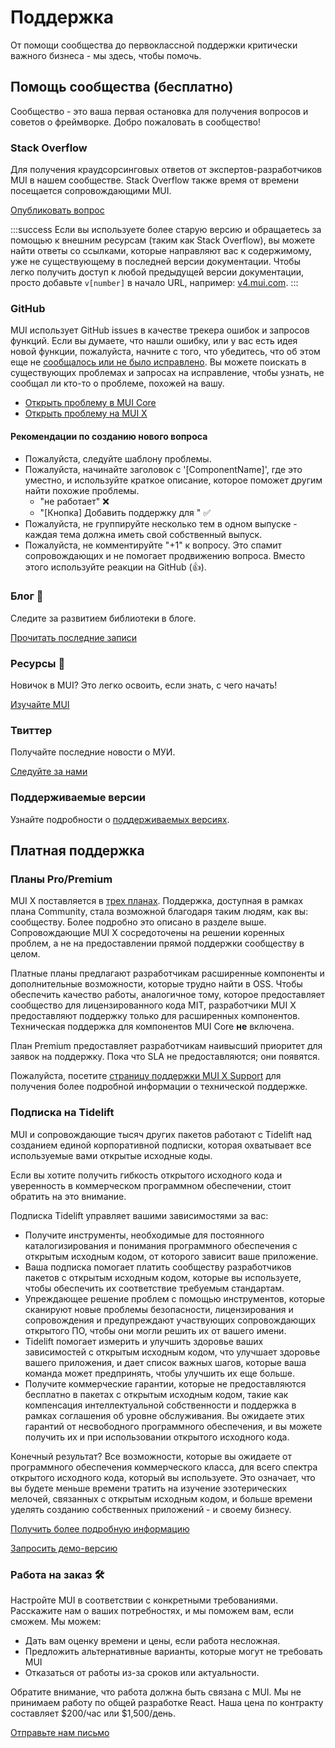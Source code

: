 

# Поддержка <meta data-oversett="" data-original-text="Support">

<p class="description">От помощи сообщества до первоклассной поддержки критически важного бизнеса - мы здесь, чтобы помочь.</p>

## Помощь сообщества (бесплатно) <meta data-oversett="" data-original-text="Community help (free)">

Сообщество - это ваша первая остановка для получения вопросов и советов о фреймворке. Добро пожаловать в сообщество!

### Stack Overflow <meta data-oversett="" data-original-text="Stack Overflow">

Для получения краудсорсинговых ответов от экспертов-разработчиков MUI в нашем сообществе. Stack Overflow также время от времени посещается сопровождающими MUI.

[Опубликовать вопрос](https://stackoverflow.com/questions/tagged/mui)

:::success
Если вы используете более старую версию и обращаетесь за помощью к внешним ресурсам (таким как Stack Overflow), вы можете найти ответы со ссылками, которые направляют вас к содержимому, уже не существующему в последней версии документации. Чтобы легко получить доступ к любой предыдущей версии документации, просто добавьте `v[number]` в начало URL, например: [v4.mui.com](https://v4.mui.com/).
:::

### GitHub <meta data-oversett="" data-original-text="GitHub">

MUI использует GitHub issues в качестве трекера ошибок и запросов функций. Если вы думаете, что нашли ошибку, или у вас есть идея новой функции, пожалуйста, начните с того, что убедитесь, что об этом еще не [сообщалось или не было исправлено](https://github.com/mui/material-ui/issues?utf8=%E2%9C%93&q=is%3Aopen+is%3Aclosed). Вы можете поискать в существующих проблемах и запросах на исправление, чтобы узнать, не сообщал ли кто-то о проблеме, похожей на вашу.

-   [Открыть проблему в MUI Core](https://github.com/mui/material-ui/issues/new/choose)
-   [Открыть проблему на MUI X](https://github.com/mui/mui-x/issues/new/choose)

#### Рекомендации по созданию нового вопроса <meta data-oversett="" data-original-text="New issue guidelines">

-   Пожалуйста, следуйте шаблону проблемы.
-   Пожалуйста, начинайте заголовок с '\[ComponentName\]', где это уместно, и используйте краткое описание, которое поможет другим найти похожие проблемы.
    -   "не работает" ❌
    -   "\[Кнопка\] Добавить поддержку для <some feature="">" ✅</some>
-   Пожалуйста, не группируйте несколько тем в одном выпуске - каждая тема должна иметь свой собственный выпуск.
-   Пожалуйста, не комментируйте "+1" к вопросу. Это спамит сопровождающих и не помогает продвижению вопроса. Вместо этого используйте реакции на GitHub (👍).

### Блог 📝 <meta data-oversett="" data-original-text="Blog 📝">

Следите за развитием библиотеки в блоге.

[Прочитать последние записи](https://mui.com/blog/)

### Ресурсы 📖 <meta data-oversett="" data-original-text="Resources 📖">

Новичок в MUI? Это легко освоить, если знать, с чего начать!

[Изучайте MUI](/material-ui/getting-started/learn/)

### Твиттер <meta data-oversett="" data-original-text="Twitter">

Получайте последние новости о МУИ.

[Следуйте за нами](https://twitter.com/MUI_hq)

### Поддерживаемые версии <meta data-oversett="" data-original-text="Supported versions">

Узнайте подробности о [поддерживаемых версиях](/versions/#supported-versions).

## Платная поддержка <meta data-oversett="" data-original-text="Paid support">

### Планы Pro/Premium <meta data-oversett="" data-original-text="Pro/Premium plans">

MUI X поставляется в [трех планах](https://mui.com/pricing/). Поддержка, доступная в рамках плана Community, стала возможной благодаря таким людям, как вы: сообществу. Более подробно это описано в разделе выше. Сопровождающие MUI X сосредоточены на решении коренных проблем, а не на предоставлении прямой поддержки сообществу в целом.

Платные планы предлагают разработчикам расширенные компоненты и дополнительные возможности, которые трудно найти в OSS. Чтобы обеспечить качество работы, аналогичное тому, которое предоставляет сообщество для лицензированного кода MIT, разработчики MUI X предоставляют поддержку только для расширенных компонентов. Техническая поддержка для компонентов MUI Core **не** включена.

План Premium предоставляет разработчикам наивысший приоритет для заявок на поддержку. Пока что SLA не предоставляются; они появятся.

Пожалуйста, посетите [страницу поддержки MUI X Support](https://mui.com/x/introduction/support/#technical-support) для получения более подробной информации о технической поддержке.

### Подписка на Tidelift <meta data-oversett="" data-original-text="Tidelift subscription">

MUI и сопровождающие тысяч других пакетов работают с Tidelift над созданием единой корпоративной подписки, которая охватывает все используемые вами открытые исходные коды.

Если вы хотите получить гибкость открытого исходного кода и уверенность в коммерческом программном обеспечении, стоит обратить на это внимание.

Подписка Tidelift управляет вашими зависимостями за вас:

-   Получите инструменты, необходимые для постоянного каталогизирования и понимания программного обеспечения с открытым исходным кодом, от которого зависит ваше приложение.
-   Ваша подписка помогает платить сообществу разработчиков пакетов с открытым исходным кодом, которые вы используете, чтобы обеспечить их соответствие требуемым стандартам.
-   Упреждающее решение проблем с помощью инструментов, которые сканируют новые проблемы безопасности, лицензирования и сопровождения и предупреждают участвующих сопровождающих открытого ПО, чтобы они могли решить их от вашего имени.
-   Tidelift помогает измерить и улучшить здоровье ваших зависимостей с открытым исходным кодом, что улучшает здоровье вашего приложения, и дает список важных шагов, которые ваша команда может предпринять, чтобы улучшить их еще больше.
-   Получите коммерческие гарантии, которые не предоставляются бесплатно в пакетах с открытым исходным кодом, такие как компенсация интеллектуальной собственности и поддержка в рамках соглашения об уровне обслуживания. Вы ожидаете этих гарантий от несвободного программного обеспечения, и вы можете получить их и при использовании открытого исходного кода.

Конечный результат? Все возможности, которые вы ожидаете от программного обеспечения коммерческого класса, для всего спектра открытого исходного кода, который вы используете. Это означает, что вы будете меньше времени тратить на изучение эзотерических мелочей, связанных с открытым исходным кодом, и больше времени уделять созданию собственных приложений - и своему бизнесу.

<a data-ga-event-category="support" data-ga-event-action="tidelift" href="https://tidelift.com/subscription/pkg/npm-material-ui?utm_source=npm-material-ui&amp;utm_medium=referral&amp;utm_campaign=enterprise">Получить более подробную информацию</a>

<a data-ga-event-category="support" data-ga-event-action="tidelift" href="https://tidelift.com/subscription/request-a-demo?utm_source=npm-material-ui&amp;utm_medium=referral&amp;utm_campaign=enterprise">Запросить демо-версию</a>

### Работа на заказ 🛠 <meta data-oversett="" data-original-text="Custom work 🛠">

Настройте MUI в соответствии с конкретными требованиями. Расскажите нам о ваших потребностях, и мы поможем вам, если сможем. Мы можем:

-   Дать вам оценку времени и цены, если работа несложная.
-   Предложить альтернативные варианты, которые могут не требовать MUI
-   Отказаться от работы из-за сроков или актуальности.

Обратите внимание, что работа должна быть связана с MUI. Мы не принимаем работу по общей разработке React. Наша цена по контракту составляет $200/час или $1,500/день.

[Отправьте нам письмо](mailto:custom-work@mui.com)
